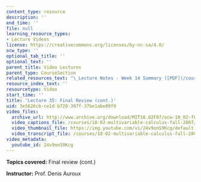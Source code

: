 ```yaml
---
content_type: resource
description: ''
end_time: ''
file: null
learning_resource_types:
- Lecture Videos
license: https://creativecommons.org/licenses/by-nc-sa/4.0/
ocw_type: ''
optional_tab_title: ''
optional_text: ''
parent_title: Video Lectures
parent_type: CourseSection
related_resources_text: "\_Lecture Notes - Week 14 Summary ([PDF](/courses/18-02-multivariable-calculus-fall-2007/resources/lec_week14))"
resource_index_text: ''
resourcetype: Video
start_time: ''
title: 'Lecture 35: Final Review (cont.)'
uid: 3e5626cb-ce1d-b720-307f-37be1abe89f9
video_files:
  archive_url: http://www.archive.org/download/MIT18.02F07/ocw-18_02-f07-lec35_300k.mp4
  video_captions_file: /courses/18-02-multivariable-calculus-fall-2007/f4394e668ac859479c081f64c2d5effd_24v9onS9Kcg.vtt
  video_thumbnail_file: https://img.youtube.com/vi/24v9onS9Kcg/default.jpg
  video_transcript_file: /courses/18-02-multivariable-calculus-fall-2007/34ffcaef7a31f74560aa6d23604d9b67_24v9onS9Kcg.pdf
video_metadata:
  youtube_id: 24v9onS9Kcg
---
```


**Topics covered:** Final review (cont.)

**Instructor:** Prof. Denis Auroux

